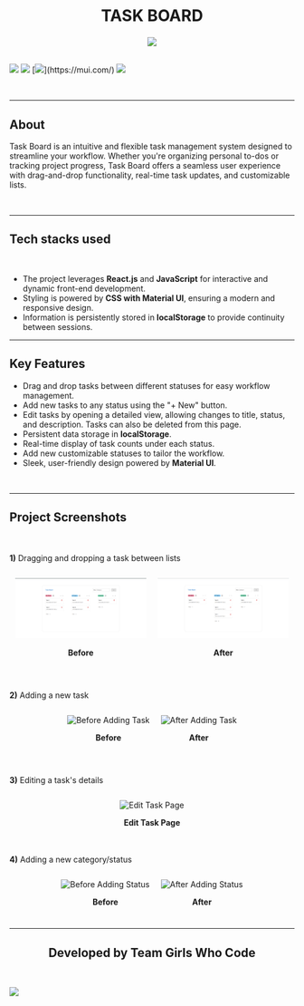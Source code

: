 <h1 align="center">TASK BOARD</h1>

<div align="center">
<img align="center" src="readme_assets\TB_Logo.png" height="250px">
</div>

<br>

[![](https://img.shields.io/badge/Made_with-React.js-green?style=for-the-badge&logo=react)](https://reactjs.org/)
[![](https://img.shields.io/badge/Made_with-JavaScript-green?style=for-the-badge&logo=javascript)](https://www.javascript.com/)
[![](https://img.shields.io/badge/Made_with-CSS_(Material_UI)-green?style=for-the-badge&logo=mui)](https://mui.com/)
[![](https://img.shields.io/badge/Data_Stored_in-LocalStorage-green?style=for-the-badge&logo=localstorage)](https://developer.mozilla.org/en-US/docs/Web/API/Window/localStorage)

</br>

---
<h2><strong>About</h2></strong>
<p>Task Board is an intuitive and flexible task management system designed to streamline your workflow. Whether you're organizing personal to-dos or tracking project progress, Task Board offers a seamless user experience with drag-and-drop functionality, real-time task updates, and customizable lists.</p>
<br>

---

## Tech stacks used

<div align="center">
</div>
<br>

- The project leverages **React.js** and **JavaScript** for interactive and dynamic front-end development.
- Styling is powered by **CSS with Material UI**, ensuring a modern and responsive design.
- Information is persistently stored in **localStorage** to provide continuity between sessions.

---

<h2><strong>Key Features</h2></strong>

- Drag and drop tasks between different statuses for easy workflow management.
- Add new tasks to any status using the "+ New" button.
- Edit tasks by opening a detailed view, allowing changes to title, status, and description. Tasks can also be deleted from this page.
- Persistent data storage in **localStorage**.
- Real-time display of task counts under each status.
- Add new customizable statuses to tailor the workflow.
- Sleek, user-friendly design powered by **Material UI**.
  
<br>

---

<h2><strong>Project Screenshots</h2></strong>
<br>
<div>
  <br>
  <b>1)</b> Dragging and dropping a task between lists
  <br><br>
  <div style="display: flex; justify-content: center;">
    <div style="text-align: center; margin: 10px;">
      <img src="readme_assets\move1.png" alt="Before Dragging" width="400">
      <p><strong>Before</strong></p>
    </div>
    <div style="text-align: center; margin: 10px;">
      <img src="readme_assets\move2.png" alt="After Dragging" width="400">
      <p><strong>After</strong></p>
    </div>
  </div>
  <br><br>
  <b>2)</b> Adding a new task
  <br><br>
  <div style="display: flex; justify-content: center;">
    <div style="text-align: center; margin: 10px;">
      <img src="readme_assets\add_task_before.png" alt="Before Adding Task" width="400">
      <p><strong>Before</strong></p>
    </div>
    <div style="text-align: center; margin: 10px;">
      <img src="readme_assets\add_task_after.png" alt="After Adding Task" width="400">
      <p><strong>After</strong></p>
    </div>
  </div>
  <br><br>
  <b>3)</b> Editing a task's details
  <br><br>
  <div style="text-align: center; margin: 10px;">
    <img src="readme_assets\edit_task.png" alt="Edit Task Page" width="400">
    <p><strong>Edit Task Page</strong></p>
  </div>
  <br><br>
  <b>4)</b> Adding a new category/status
  <br><br>
  <div style="display: flex; justify-content: center;">
    <div style="text-align: center; margin: 10px;">
      <img src="readme_assets\add_status_before.png" alt="Before Adding Status" width="400">
      <p><strong>Before</strong></p>
    </div>
    <div style="text-align: center; margin: 10px;">
      <img src="readme_assets\add_status_after.png" alt="After Adding Status" width="400">
      <p><strong>After</strong></p>
    </div>
  </div>
</div>

</div>

---

<h2 align="center"><b>Developed by Team Girls Who Code</b></h2><br>

[![](https://img.shields.io/badge/LinkedIn-Adya_Verma-blue?style=for-the-badge&logo=linkedin)](https://www.linkedin.com/in/adya-verma-b5241824a/)

